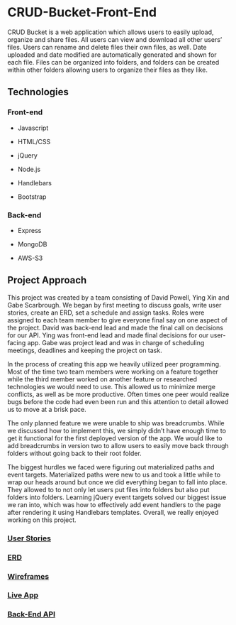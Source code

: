 # CRUD-Bucket-Front-End

CRUD Bucket is a web application which allows users to easily upload, organize
and share files. All users can view and download all other users’ files.
Users can rename and delete files their own files, as well. Date uploaded and
date modified are automatically generated and shown for each file. Files can be
organized into folders, and folders can be created within other folders
allowing users to organize their files as they like.

## Technologies

### Front-end

-   Javascript

-   HTML/CSS

-   jQuery

-   Node.js

-   Handlebars

-   Bootstrap

### Back-end

-   Express

-   MongoDB

-   AWS-S3

## Project Approach

This project was created by a team consisting of David Powell, Ying Xin and
Gabe Scarbrough. We began by first meeting to discuss goals, write user
stories, create an ERD, set a schedule and assign tasks. Roles were assigned
to each team member to give everyone final say on one aspect of the project.
David was back-end lead and made the final call on decisions for our API.
Ying was front-end lead and made final decisions for our user-facing app.
Gabe was project lead and was in charge of scheduling meetings, deadlines
and keeping the project on task.

In the process of creating this app we heavily utilized peer programming.
Most of the time two team members were working on a feature together while
the third member worked on another feature or researched technologies we would
need to use. This allowed us to minimize merge conflicts, as well as be more
productive. Often times one peer would realize bugs before the code had even
been run and this attention to detail allowed us to move at a brisk pace.

The only planned feature we were unable to ship was breadcrumbs. While we
discussed how to implement this, we simply didn’t have enough time to get it
functional for the first deployed version of the app. We would like to add
breadcrumbs in version two to allow users to easily move back through folders
without going back to their root folder.

The biggest hurdles we faced were figuring out materialized paths and event
targets. Materialized paths were new to us and took a little while to wrap our
heads around but once we did everything began to fall into place. They allowed
to to not only let users put files into folders but also put folders into
folders. Learning jQuery event targets solved our biggest issue we ran into,
which was how to effectively add event handlers to the page after rendering it
using Handlebars templates. Overall, we really enjoyed working on this project.

### [User Stories](user-stories.md)

### [ERD](ERD.png)

### [Wireframes](wireframe.png)

### [Live App](https://crud-bucket.github.io/CRUD-Bucket-Front-End)

### [Back-End API](https://github.com/CRUD-Bucket/CRUD-Bucket-Back-End)
